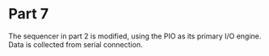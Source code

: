 # Part 7
The sequencer in part 2 is modified, using the PIO as its primary I/O engine. Data is collected from serial connection.
